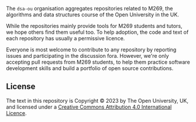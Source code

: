 The `dsa-ou` organisation aggregates repositories related to M269,
the algorithms and data structures course of the Open University in the UK.

While the repositories mainly provide tools for M269 students and tutors,
we hope others find them useful too. To help adoption,
the code and text of each repository has usually a permissive licence.

Everyone is most welcome to contribute to any repository by
reporting issues and participating in the discussion fora.
However, we're only accepting pull requests from M269 students,
to help them practice software development skills and
build a portfolio of open source contributions.

## License
The text in this repository is
Copyright © 2023 by The Open University, UK, and licensed under a
[Creative Commons Attribution 4.0 International Licence](http://creativecommons.org/licenses/by/4.0).
